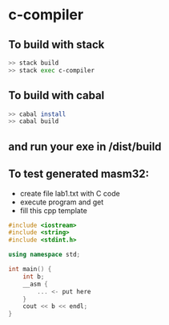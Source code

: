 # c-compiler

## To build with stack

``` bash
>> stack build
>> stack exec c-compiler
```

## To build with cabal

``` bash
>> cabal install
>> cabal build
```
## and run your exe in /dist/build

## To test generated masm32:
- create file lab1.txt with C code
- execute program and get  
- fill this cpp template

```c++
#include <iostream>
#include <string>
#include <stdint.h>

using namespace std;

int main() {
	int b;
	__asm {
		... <- put here
	}
	cout << b << endl;
}
```
